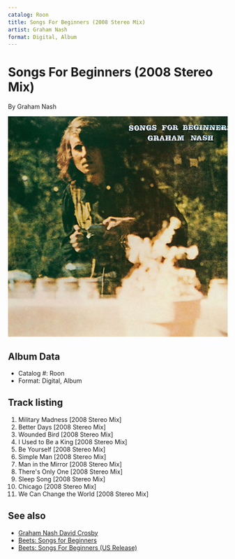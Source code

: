 ```yaml
---
catalog: Roon
title: Songs For Beginners (2008 Stereo Mix)
artist: Graham Nash
format: Digital, Album
---
```


# Songs For Beginners (2008 Stereo Mix)

By Graham Nash

![](../../assets/albumcovers/Graham_Nash-Songs_For_Beginners_2008_Stereo_Mix.png)

## Album Data

- Catalog #: Roon
- Format: Digital, Album


## Track listing


1. Military Madness [2008 Stereo Mix]
2. Better Days [2008 Stereo Mix]
3. Wounded Bird [2008 Stereo Mix]
4. I Used to Be a King [2008 Stereo Mix]
5. Be Yourself [2008 Stereo Mix]
6. Simple Man [2008 Stereo Mix]
7. Man in the Mirror [2008 Stereo Mix]
8. There's Only One [2008 Stereo Mix]
9. Sleep Song [2008 Stereo Mix]
10. Chicago [2008 Stereo Mix]
11. We Can Change the World [2008 Stereo Mix]


## See also

- [Graham Nash David Crosby](Graham_Nash_David_Crosby.md)
- [Beets: Songs for Beginners](../../Beets/Graham_Nash/Songs_for_Beginners.md)
- [Beets: Songs For Beginners (US Release)](../../Beets/Graham_Nash/Songs_For_Beginners_US_Release.md)
